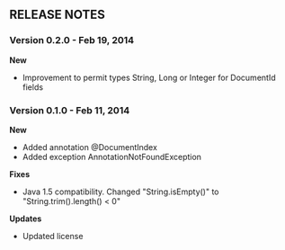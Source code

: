 ## RELEASE NOTES

### Version 0.2.0 - Feb 19, 2014

**New**

- Improvement to permit types String, Long or Integer for DocumentId fields


### Version 0.1.0 - Feb 11, 2014

**New**

- Added annotation @DocumentIndex
- Added exception AnnotationNotFoundException

**Fixes**

- Java 1.5 compatibility. Changed "String.isEmpty()" to "String.trim().length() < 0"

**Updates**

- Updated license
